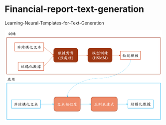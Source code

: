 # Financial-report-text-generation

Learning-Neural-Templates-for-Text-Generation

![image](https://github.com/hung334/Financial-report-text-generation/blob/master/%E5%A0%B1%E5%91%8A/%E6%9E%B6%E6%A7%8B%E5%9C%96.png)
